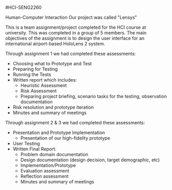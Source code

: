 #HCI-SENG2260

Human-Computer Interaction
    Our project was called "Lensys"

This is a team assignment/project completed for the HCI course at university.
This was completed in a group of 5 members. 
The main objectives of the assignment is to design the user interface for an international airport-based HoloLens 2 system.

Through assignment 1 we had completed these assessments:
- Choosing what to Prototype and Test
- Preparing for Testing 
- Running the Tests 
- Written report which includes:
  - Heuristic Assessment
  - Risk Assessment
  - Preparing project briefing, scenario tasks for the testing, observation documentation
- Risk resolution and prototype iteration
- Minutes and summary of meetings

Through assignment 2 & 3 we had completed these assessments:
- Presentation and Prototype Implementation 
  - Presentation of our high-fidelity prototype
- User Testing 
- Written Final Report: 
  - Problem domain documentation
  - Design documentation (design decision, target demographic, etc)
  - Implementation/Prototype 
  - Evaluation assessment
  - Reflection assessment
  - Minutes and summary of meetings 
